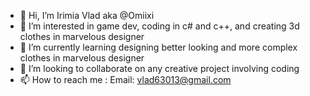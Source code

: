 - 👋 Hi, I’m Irimia Vlad aka @Omiixi
- 👀 I’m interested in game dev, coding in c# and c++, and creating 3d clothes in marvelous designer
- 🌱 I’m currently learning designing better looking and more complex clothes in marvelous designer
- 💞️ I’m looking to collaborate on any creative project involving coding
- 📫 How to reach me : Email: vlad63013@gmail.com

<!---
Omiixi/Omiixi is a ✨ special ✨ repository because its `README.md` (this file) appears on your GitHub profile.
You can click the Preview link to take a look at your changes.
--->
